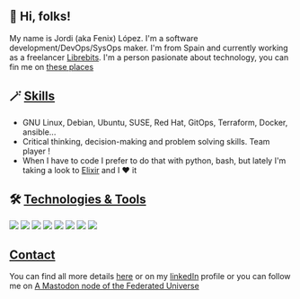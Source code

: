 ## 👋 Hi, folks!

<!-- Greetings -->
My name is Jordi (aka Fenix) López. I'm a software development/DevOps/SysOps maker. I'm from Spain and currently working as a freelancer [Librebits](https://librebits.info/). I'm a person pasionate about technology, you can fin me on [these places](#contact)

<!-- Skills -->
## 🪄 [Skills](skills) 
* GNU Linux, Debian, Ubuntu, SUSE, Red Hat, GitOps, Terraform, Docker, ansible...
* Critical thinking, decision-making and problem solving skills. Team player !
* When I have to code I prefer to do that with python,  bash, but lately I'm taking a look to [Elixir](https://elixir-lang.org/) and I ❤️ it

<!-- Technologies icons -->
## 🛠 [Technologies & Tools](technology-and-tools)
![](https://img.shields.io/badge/OS-Linux-informational?style=flat&logo=linux)
![](https://img.shields.io/badge/Tools-Docker-informational?style=flat&logo=docker)
![](https://img.shields.io/badge/Editor-vim-informational?style=flat&logo=vim)
![](https://img.shields.io/badge/Code-Python-informational?style=flat&logo=python)
![](https://img.shields.io/badge/Code-Golang-informational?style=flat&logo=go)
![](https://img.shields.io/badge/Code-Make-informational?style=flat&logo=cmake)
![](https://img.shields.io/badge/Shell-Bash-informational?style=flat&logo=gnu-bash)
![](https://img.shields.io/badge/Tools-PostgreSQL-informational?style=flat&logo=postgresql)

<!-- Contact -->
## [Contact](contact)
You can find all more details [here][1]
or on my [linkedIn][2] profile 
or you can follow me on <a rel="me" href="https://fosstodon.org/@jla">A Mastodon node of the Federated Universe</a>

<!-- Links to social media accounts -->
[1]: https://github.com/librebits/fenixlopez
[2]: https://www.linkedin.com/in/jordilopezamat/
